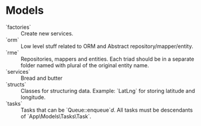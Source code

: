Models
======

<dl>
	<dt>`factories`</dt>
		<dd>Create new services.</dd>
	<dt>`orm`</dt>
		<dd>Low level stuff related to ORM and Abstract repository/mapper/entity.</dd>
    <dt>`rme`</dt>
		<dd>Repositories, mappers and entities. Each triad should be in a separate folder named with plural of the original entity name.</dd>
	<dt>`services`</dt>
		<dd>Bread and butter</dd>
	<dt>`structs`</dt>
        <dd>Classes for structuring data. Example: `LatLng` for storing latitude and longitude.</dd>
    <dt>`tasks`</dt>
        <dd>Tasks that can be `Queue::enqueue`<i>d</i>. All tasks must be descendants of `App\Models\Tasks\Task`.</dd>
</dl>
